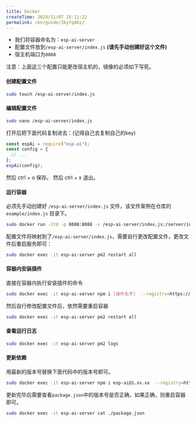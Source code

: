 ```yaml
---
title: Docker
createTime: 2024/11/07 15:11:22
permalink: /en/guide/3kyfq46z/
---
```


- 我们将容器命名为：`esp-ai-server`
- 配置文件放到`/esp-ai-server/index.js` **(请先手动创建好这个文件)**
- 宿主机端口为`8088`

注意：上面这三个配置只能更改宿主机的，镜像的必须如下写死。


#### 创建配置文件
```bash
sudo touch /esp-ai-server/index.js
```

#### 编辑配置文件
```bash
sudo nano /esp-ai-server/index.js
```
打开后把下面代码复制进去：(记得自己去复制自己的key)
```javascript
const espAi = require("esp-ai"); 
const config = { 
  // ...
};
espAi(config);
```
然后 ctrl + o 保存。
然后 ctrl + x 退出。

#### 运行容器
必须先手动创建好 `/esp-ai-server/index.js` 文件，该文件案例在仓库的 `example/index.js` 目录下。
```bash
sudo docker run -itd -p 8088:8088 -v /esp-ai-server/index.js:/server/index.js --name esp-ai-server registry.cn-shanghai.aliyuncs.com/xiaomingio/esp-ai:1.0.0
```

配置文件将映射到了`/esp-ai-server/index.js`，需要自行更改配置文件，更改文件后重启服务即可：
```bash
sudo docker exec -it esp-ai-server pm2 restart all
```

#### 容器内安装插件
直接在容器内执行安装插件的命令
```bash
sudo docker exec -it esp-ai-server npm i [插件名字]  --registry=https://registry.npm.taobao.org  --strict-ssl=false 
```

然后自行修改配置文件后，依然需要重启容器
```bash
sudo docker exec -it esp-ai-server pm2 restart all
```

#### 查看运行日志
```bash
sudo docker exec -it esp-ai-server pm2 logs
```

#### 更新依赖
用最新的版本号替换下面代码中的版本号即可。

```bash
sudo docker exec -it esp-ai-server npm i esp-ai@1.xx.xx  --registry=https://registry.npm.taobao.org  --strict-ssl=false 
```

更新完毕后需要查看`package.json`中的版本号是否正确，如果正确，则重启容器即可。
```bash
sudo docker exec -it esp-ai-server cat ./package.json
```
